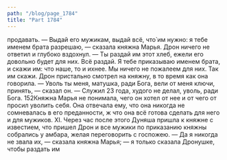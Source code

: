 ```yaml
---
path: "/blog/page_1784"
title: "Part 1784"
---
```


 продавать.
— Выдай его мужикам, выдай всё, что̀ им нужно: я тебе именем брата разрешаю, — сказала княжна Марья.
Дрон ничего не ответил и глубоко вздохнул.
— Ты раздай им этот хлеб, ежели его довольно будет для них. Всё раздай. Я тебе приказываю именем брата, и скажи им: что наше, то и ихнее. Мы ничего не пожалеем для них. Так им скажи.
Дрон пристально смотрел на княжну, в то время как она говорила.
— Уволь ты меня, матушка, ради Бога, вели от меня ключи, принять, — сказал он. — Служил 23 года, худого не делал, уволь, ради Бога.
152Княжна Марья не понимала, чего он хотел от нее и от чего от просил уволить себя. Она отвечала ему, что она никогда не сомневалась в его преданности, ж что она всё готова сделать для него и для мужиков.
XI.
Через час после этого Дуняша пришла к княжне с известием, что пришел Дрон и все мужики по приказанию княжны собрались у амбара, желая переговорить с госпожею.
— Да я никогда не звала их, — сказала княжна Марья; — я только сказала Дронушке, чтобы раздать им
